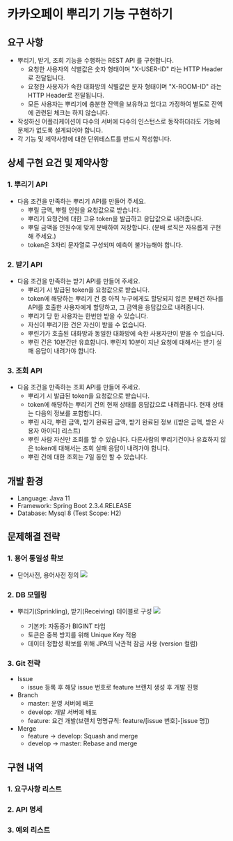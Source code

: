 # 카카오페이 뿌리기 기능 구현하기

## 요구 사항

* 뿌리기, 받기, 조회 기능을 수행하는 REST API 를 구현합니다.
    * 요청한 사용자의 식별값은 숫자 형태이며 "X-USER-ID" 라는 HTTP Header로 전달됩니다.
    * 요청한 사용자가 속한 대화방의 식별값은 문자 형태이며 "X-ROOM-ID" 라는 HTTP Header로 전달됩니다.
    * 모든 사용자는 뿌리기에 충분한 잔액을 보유하고 있다고 가정하여 별도로 잔액에 관련된 체크는 하지 않습니다.
* 작성하신 어플리케이션이 다수의 서버에 다수의 인스턴스로 동작하더라도 기능에 문제가 없도록 설계되어야 합니다.
* 각 기능 및 제약사항에 대한 단위테스트를 반드시 작성합니다.

## 상세 구현 요건 및 제약사항

### 1. 뿌리기 API

* 다음 조건을 만족하는 뿌리기 API를 만들어 주세요.
    * 뿌릴 금액, 뿌릴 인원을 요청값으로 받습니다.
    * 뿌리기 요청건에 대한 고유 token을 발급하고 응답값으로 내려줍니다.
    * 뿌릴 금액을 인원수에 맞게 분배하여 저장합니다. (분배 로직은 자유롭게 구현해 주세요.)
    * token은 3자리 문자열로 구성되며 예측이 불가능해야 합니다.
        
### 2. 받기 API

* 다음 조건을 만족하는 받기 API를 만들어 주세요.
    * 뿌리기 시 발급된 token을 요청값으로 받습니다.
    * token에 해당하는 뿌리기 건 중 아직 누구에게도 할당되지 않은 분배건 하나를
    API를 호출한 사용자에게 할당하고, 그 금액을 응답값으로 내려줍니다.
    * 뿌리기 당 한 사용자는 한번만 받을 수 있습니다.
    * 자신이 뿌리기한 건은 자신이 받을 수 없습니다.
    * 뿌린기가 호출된 대화방과 동일한 대화방에 속한 사용자만이 받을 수
    있습니다.
    * 뿌린 건은 10분간만 유효합니다. 뿌린지 10분이 지난 요청에 대해서는 받기 실패 응답이 내려가야 합니다.

### 3. 조회 API

* 다음 조건을 만족하는 조회 API를 만들어 주세요.
    * 뿌리기 시 발급된 token을 요청값으로 받습니다.
    * token에 해당하는 뿌리기 건의 현재 상태를 응답값으로 내려줍니다. 현재
    상태는 다음의 정보를 포함합니다.
    * 뿌린 시각, 뿌린 금액, 받기 완료된 금액, 받기 완료된 정보 ([받은 금액, 받은
    사용자 아이디] 리스트)
    * 뿌린 사람 자신만 조회를 할 수 있습니다. 다른사람의 뿌리기건이나 유효하지
    않은 token에 대해서는 조회 실패 응답이 내려가야 합니다.
    * 뿌린 건에 대한 조회는 7일 동안 할 수 있습니다.

## 개발 환경

* Language: Java 11
* Framework: Spring Boot 2.3.4.RELEASE
* Database: Mysql 8 (Test Scope: H2)

## 문제해결 전략

### 1. 용어 통일성 확보

* 단어사전, 용어사전 정의
![](https://user-images.githubusercontent.com/35869083/94777256-2018ba00-03fe-11eb-935c-ee597366efc2.png)

### 2. DB 모델링

* 뿌리기(Sprinkling), 받기(Receiving) 테이블로 구성
![](https://user-images.githubusercontent.com/35869083/94777408-6bcb6380-03fe-11eb-861d-dffcd5dcfe72.png)

    * 기본키: 자동증가 BIGINT 타입
    * 토큰은 중복 방지를 위해 Unique Key 적용
    * 데이터 정합성 확보를 위해 JPA의 낙관적 잠금 사용 (version 컬럼)

### 3. Git 전략

* Issue
    * issue 등록 후 해당 issue 번호로 feature 브랜치 생성 후 개발 진행
* Branch
    * master: 운영 서버에 배포
    * develop: 개발 서버에 배포
    * feature: 요건 개발(브랜치 명명규칙: feature/[issue 번호]-[issue 명])
* Merge
    * feature -> develop: Squash and merge
    * develop -> master: Rebase and merge

## 구현 내역

### 1. 요구사항 리스트

### 2. API 명세

### 3. 예외 리스트
